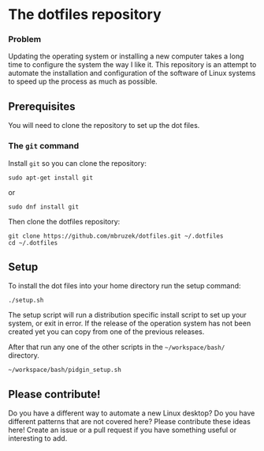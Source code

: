 # The dotfiles repository

### Problem

Updating the operating system or installing a new computer takes a long time
to configure the system the way I like it. This repository is an attempt to
automate the installation and configuration of the software of
Linux systems to speed up the process as much as possible.

## Prerequisites

You will need to clone the repository to set up the dot files.

### The `git` command
Install `git` so you can clone the repository:

```shell
sudo apt-get install git
```

or

```shell
sudo dnf install git
```

Then clone the dotfiles repository:

```shell
git clone https://github.com/mbruzek/dotfiles.git ~/.dotfiles
cd ~/.dotfiles
```
## Setup

To install the dot files into your home directory run the setup command:

```shell
./setup.sh
```

The setup script will run a distribution specific install script to set up
your system, or exit in error. If the release of the operation system has not
been created yet you can copy from one of the previous releases.

After that run any one of the other scripts in the `~/workspace/bash/`
directory.

```shell
~/workspace/bash/pidgin_setup.sh
```

## Please contribute!

Do you have a different way to automate a new Linux desktop? Do you have
different patterns that are not covered here? Please contribute these
ideas here! Create an issue or a pull request if you have something
useful or interesting to add.
